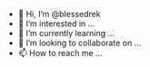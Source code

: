 - 👋 Hi, I’m @blessedrek
- 👀 I’m interested in ...
- 🌱 I’m currently learning ...
- 💞️ I’m looking to collaborate on ...
- 📫 How to reach me ...

<!---
dapaaa/dapaaa is a ✨ special ✨ repository because its `README.md` (this file) appears on your GitHub profile.
You can click the Preview link to take a look at your changes.
--->
